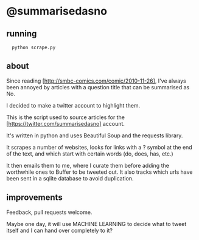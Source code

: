 # @summarisedasno

## running
```
  python scrape.py
```

## about

Since reading [http://smbc-comics.com/comic/2010-11-26], I've always been annoyed by articles with a question title that can be summarised as No.

I decided to make a twitter account to highlight them.

This is the script used to source articles for the [https://twitter.com/summarisedasno] account.

It's written in python and uses Beautiful Soup and the requests library.

It scrapes a number of websites, looks for links with a ? symbol at the end of the text, and which start with certain words (do, does, has, etc.)

It then emails them to me, where I curate them before adding the worthwhile ones to Buffer to be tweeted out. It also tracks which urls have been sent in a sqlite database to avoid duplication.



## improvements

Feedback, pull requests welcome.

Maybe one day, it will use MACHINE LEARNING to decide what to tweet itself and I can hand over completely to it?